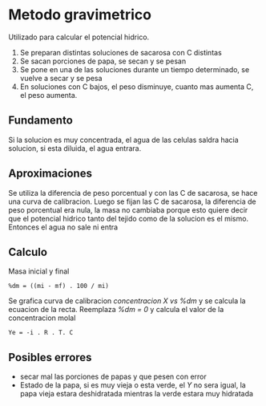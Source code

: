 # Metodo gravimetrico
Utilizado para calcular el potencial hidrico.

1. Se preparan distintas soluciones de sacarosa con C distintas
2. Se sacan porciones de papa, se secan y se pesan
3. Se pone en una de las soluciones durante un tiempo determinado, se vuelve a secar y se pesa
4. En soluciones con C bajos, el peso disminuye, cuanto mas aumenta C, el peso aumenta.

## Fundamento
Si la solucion es muy concentrada, el agua de las celulas saldra hacia solucion, si esta diluida, el agua entrara.

## Aproximaciones
Se utiliza la diferencia de peso porcentual y con las C de sacarosa, se hace una curva de calibracion.
Luego se fijan las C de sacarosa, la diferencia de peso porcentual era nula, la masa no cambiaba porque esto quiere decir que el potencial hidrico tanto del tejido como de la solucion es el mismo. Entonces el agua no sale ni entra

## Calculo

Masa inicial y final

`%dm = ((mi - mf) . 100 / mi)`

Se grafica curva de calibracion *concentracion X vs %dm* y se calcula la ecuacion de la recta. Reemplaza *%dm = 0* y calcula el valor de la concentracion molal

`Ye = -i . R . T. C`

## Posibles errores

- secar mal las porciones de papas y que pesen con error
- Estado de la papa, si es muy vieja o esta verde, el *Y* no sera igual, la papa vieja estara deshidratada mientras la verde estara muy hidratada